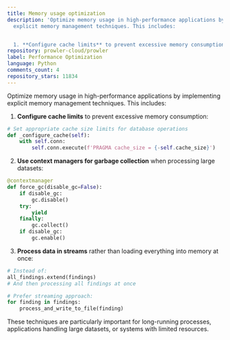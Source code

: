 ```yaml
---
title: Memory usage optimization
description: 'Optimize memory usage in high-performance applications by implementing
  explicit memory management techniques. This includes:


  1. **Configure cache limits** to prevent excessive memory consumption:'
repository: prowler-cloud/prowler
label: Performance Optimization
language: Python
comments_count: 4
repository_stars: 11834
---
```


Optimize memory usage in high-performance applications by implementing explicit memory management techniques. This includes:

1. **Configure cache limits** to prevent excessive memory consumption:
```python
# Set appropriate cache size limits for database operations
def _configure_cache(self):
    with self.conn:
        self.conn.execute(f'PRAGMA cache_size = {-self.cache_size}')
```

2. **Use context managers for garbage collection** when processing large datasets:
```python
@contextmanager
def force_gc(disable_gc=False):
    if disable_gc:
        gc.disable()
    try:
        yield
    finally:
        gc.collect()
    if disable_gc:
        gc.enable()
```

3. **Process data in streams** rather than loading everything into memory at once:
```python
# Instead of:
all_findings.extend(findings)
# And then processing all findings at once

# Prefer streaming approach:
for finding in findings:
    process_and_write_to_file(finding)
```

These techniques are particularly important for long-running processes, applications handling large datasets, or systems with limited resources.